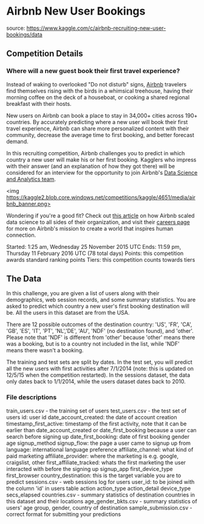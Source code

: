 # Airbnb New User Bookings
source: https://www.kaggle.com/c/airbnb-recruiting-new-user-bookings/data

## Competition Details
### Where will a new guest book their first travel experience?

Instead of waking to overlooked "Do not disturb" signs, [Airbnb](https://www.airbnb.com/) travelers find themselves rising with the birds in a whimsical treehouse, having their morning coffee on the deck of a houseboat, or cooking a shared regional breakfast with their hosts.

New users on Airbnb can book a place to stay in 34,000+ cities across 190+ countries. By accurately predicting where a new user will book their first travel experience, Airbnb can share more personalized content with their community, decrease the average time to first booking, and better forecast demand.

In this recruiting competition, Airbnb challenges you to predict in which country a new user will make his or her first booking. Kagglers who impress with their answer (and an explanation of how they got there) will be considered for an interview for the opportunity to join Airbnb's [Data Science and Analytics team](https://www.airbnb.com/careers/departments/data-science-analytics).

<img https://kaggle2.blob.core.windows.net/competitions/kaggle/4651/media/airbnb_banner.png>

Wondering if you're a good fit? Check out [this article](http://venturebeat.com/2015/06/30/how-we-scaled-data-science-to-all-sides-of-airbnb-over-5-years-of-hypergrowth/) on how Airbnb scaled data science to all sides of their organization, and visit their [careers page](https://www.airbnb.com/careers) for more on Airbnb's mission to create a world that inspires human connection.

Started: 1:25 am, Wednesday 25 November 2015 UTC 
Ends: 11:59 pm, Thursday 11 February 2016 UTC (78 total days) 
Points: this competition awards standard ranking points 
Tiers: this competition counts towards tiers


## The Data

In this challenge, you are given a list of users along with their demographics, web session records, and some summary statistics. You are asked to predict which country a new user's first booking destination will be. All the users in this dataset are from the USA.

There are 12 possible outcomes of the destination country: 'US', 'FR', 'CA', 'GB', 'ES', 'IT', 'PT', 'NL','DE', 'AU', 'NDF' (no destination found), and 'other'. Please note that 'NDF' is different from 'other' because 'other' means there was a booking, but is to a country not included in the list, while 'NDF' means there wasn't a booking.

The training and test sets are split by dates. In the test set, you will predict all the new users with first activities after 7/1/2014 (note: this is updated on 12/5/15 when the competition restarted). In the sessions dataset, the data only dates back to 1/1/2014, while the users dataset dates back to 2010. 

### File descriptions

train_users.csv - the training set of users
test_users.csv - the test set of users
id: user id
date_account_created: the date of account creation
timestamp_first_active: timestamp of the first activity, note that it can be earlier than date_account_created or date_first_booking because a user can search before signing up
date_first_booking: date of first booking
gender
age
signup_method
signup_flow: the page a user came to signup up from
language: international language preference
affiliate_channel: what kind of paid marketing
affiliate_provider: where the marketing is e.g. google, craigslist, other
first_affiliate_tracked: whats the first marketing the user interacted with before the signing up
signup_app
first_device_type
first_browser
country_destination: this is the target variable you are to predict
sessions.csv - web sessions log for users
user_id: to be joined with the column 'id' in users table
action
action_type
action_detail
device_type
secs_elapsed
countries.csv - summary statistics of destination countries in this dataset and their locations
age_gender_bkts.csv - summary statistics of users' age group, gender, country of destination
sample_submission.csv - correct format for submitting your predictions